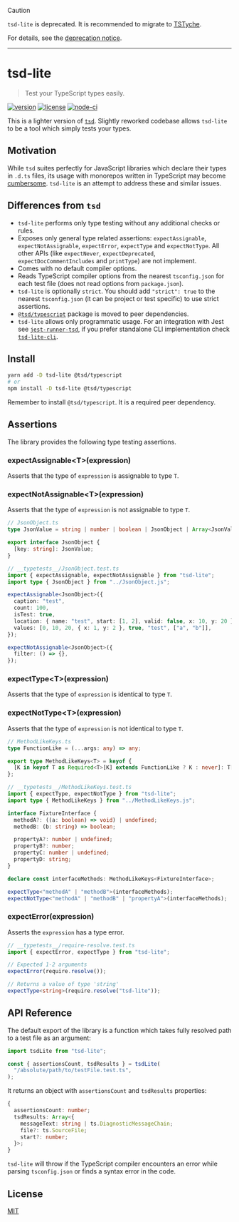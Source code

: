 > [!CAUTION]
>
> `tsd-lite` is deprecated. It is recommended to migrate to [TSTyche](https://github.com/tstyche/tstyche).
>
> For details, see the [deprecation notice](https://github.com/mrazauskas/tsd-lite/issues/364).

---

# tsd-lite

> Test your TypeScript types easily.

[![version](https://img.shields.io/npm/v/tsd-lite)](https://npmjs.com/package/tsd-lite)
[![license](https://img.shields.io/github/license/mrazauskas/tsd-lite)](https://github.com/mrazauskas/tsd-lite/blob/main/LICENSE.md)
[![node-ci](https://img.shields.io/github/actions/workflow/status/mrazauskas/tsd-lite/node-ci.yml?label=CI)](https://github.com/mrazauskas/tsd-lite/actions/workflows/node-ci.yml)

This is a lighter version of [`tsd`](https://npmjs.com/package/tsd). Slightly reworked codebase allows `tsd-lite` to be a tool which simply tests your types.

## Motivation

While `tsd` suites perfectly for JavaScript libraries which declare their types in `.d.ts` files, its usage with monorepos written in TypeScript may become [cumbersome](https://github.com/SamVerschueren/tsd/issues/32). `tsd-lite` is an attempt to address these and similar issues.

## Differences from `tsd`

- `tsd-lite` performs only type testing without any additional checks or rules.
- Exposes only general type related assertions: `expectAssignable`, `expectNotAssignable`, `expectError`, `expectType` and `expectNotType`. All other APIs (like `expectNever`, `expectDeprecated`, `expectDocCommentIncludes` and `printType`) are not implement.
- Comes with no default compiler options.
- Reads TypeScript compiler options from the nearest `tsconfig.json` for each test file (does not read options from `package.json`).
- `tsd-lite` is optionally `strict`. You should add `"strict": true` to the nearest `tsconfig.json` (it can be project or test specific) to use strict assertions.
- [`@tsd/typescript`](https://npmjs.com/package/@tsd/typescript) package is moved to peer dependencies.
- `tsd-lite` allows only programmatic usage. For an integration with Jest see [`jest-runner-tsd`](https://github.com/jest-community/jest-runner-tsd), if you prefer standalone CLI implementation check [`tsd-lite-cli`](https://github.com/asd-xiv/tsd-lite-cli).

## Install

```bash
yarn add -D tsd-lite @tsd/typescript
# or
npm install -D tsd-lite @tsd/typescript
```

Remember to install `@tsd/typescript`. It is a required peer dependency.

## Assertions

The library provides the following type testing assertions.

### expectAssignable&lt;T&gt;(expression)

Asserts that the type of `expression` is assignable to type `T`.

### expectNotAssignable&lt;T&gt;(expression)

Asserts that the type of `expression` is not assignable to type `T`.

```ts
// JsonObject.ts
type JsonValue = string | number | boolean | JsonObject | Array<JsonValue>;

export interface JsonObject {
  [key: string]: JsonValue;
}
```

```ts
// __typetests__/JsonObject.test.ts
import { expectAssignable, expectNotAssignable } from "tsd-lite";
import type { JsonObject } from "../JsonObject.js";

expectAssignable<JsonObject>({
  caption: "test",
  count: 100,
  isTest: true,
  location: { name: "test", start: [1, 2], valid: false, x: 10, y: 20 },
  values: [0, 10, 20, { x: 1, y: 2 }, true, "test", ["a", "b"]],
});

expectNotAssignable<JsonObject>({
  filter: () => {},
});
```

### expectType&lt;T&gt;(expression)

Asserts that the type of `expression` is identical to type `T`.

### expectNotType&lt;T&gt;(expression)

Asserts that the type of `expression` is not identical to type `T`.

```ts
// MethodLikeKeys.ts
type FunctionLike = (...args: any) => any;

export type MethodLikeKeys<T> = keyof {
  [K in keyof T as Required<T>[K] extends FunctionLike ? K : never]: T[K];
};
```

```ts
// __typetests__/MethodLikeKeys.test.ts
import { expectType, expectNotType } from "tsd-lite";
import type { MethodLikeKeys } from "../MethodLikeKeys.js";

interface FixtureInterface {
  methodA?: ((a: boolean) => void) | undefined;
  methodB: (b: string) => boolean;

  propertyA?: number | undefined;
  propertyB?: number;
  propertyC: number | undefined;
  propertyD: string;
}

declare const interfaceMethods: MethodLikeKeys<FixtureInterface>;

expectType<"methodA" | "methodB">(interfaceMethods);
expectNotType<"methodA" | "methodB" | "propertyA">(interfaceMethods);
```

### expectError(expression)

Asserts the `expression` has a type error.

```ts
// __typetests__/require-resolve.test.ts
import { expectError, expectType } from "tsd-lite";

// Expected 1-2 arguments
expectError(require.resolve());

// Returns a value of type 'string'
expectType<string>(require.resolve("tsd-lite"));
```

## API Reference

The default export of the library is a function which takes fully resolved path to a test file as an argument:

```ts
import tsdLite from "tsd-lite";

const { assertionsCount, tsdResults } = tsdLite(
  "/absolute/path/to/testFile.test.ts",
);
```

It returns an object with `assertionsCount` and `tsdResults` properties:

```ts
{
  assertionsCount: number;
  tsdResults: Array<{
    messageText: string | ts.DiagnosticMessageChain;
    file?: ts.SourceFile;
    start?: number;
  }>;
}
```

`tsd-lite` will throw if the TypeScript compiler encounters an error while parsing `tsconfig.json` or finds a syntax error in the code.

## License

[MIT](https://github.com/mrazauskas/tsd-lite/blob/main/LICENSE.md)
